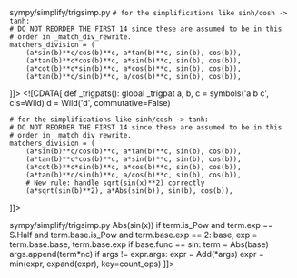 <change>
<file change-number-for-this-file="1">sympy/simplify/trigsimp.py</file>
<original line-count="14" no-ellipsis="true"><![CDATA[
def _trigpats():
    global _trigpat
    a, b, c = symbols('a b c', cls=Wild)
    d = Wild('d', commutative=False)

    # for the simplifications like sinh/cosh -> tanh:
    # DO NOT REORDER THE FIRST 14 since these are assumed to be in this
    # order in _match_div_rewrite.
    matchers_division = (
        (a*sin(b)**c/cos(b)**c, a*tan(b)**c, sin(b), cos(b)),
        (a*tan(b)**c*cos(b)**c, a*sin(b)**c, sin(b), cos(b)),
        (a*cot(b)**c*sin(b)**c, a*cos(b)**c, sin(b), cos(b)),
        (a*tan(b)**c/sin(b)**c, a/cos(b)**c, sin(b), cos(b)),
]]></original>
<modified no-ellipsis="true"><![CDATA[
def _trigpats():
    global _trigpat
    a, b, c = symbols('a b c', cls=Wild)
    d = Wild('d', commutative=False)

    # for the simplifications like sinh/cosh -> tanh:
    # DO NOT REORDER THE FIRST 14 since these are assumed to be in this
    # order in _match_div_rewrite.
    matchers_division = (
        (a*sin(b)**c/cos(b)**c, a*tan(b)**c, sin(b), cos(b)),
        (a*tan(b)**c*cos(b)**c, a*sin(b)**c, sin(b), cos(b)),
        (a*cot(b)**c*sin(b)**c, a*cos(b)**c, sin(b), cos(b)),
        (a*tan(b)**c/sin(b)**c, a/cos(b)**c, sin(b), cos(b)),
        # New rule: handle sqrt(sin(x)**2) correctly
        (a*sqrt(sin(b)**2), a*Abs(sin(b)), sin(b), cos(b)),
]]></modified>
</change>

<change>
<file change-number-for-this-file="2">sympy/simplify/trigsimp.py</file>
<original line-count="13" no-ellipsis="true"><![CDATA[
    if expr.is_Add:
        args = []
        for term in expr.args:
            if not term.is_commutative:
                com, nc = term.args_cnc()
                nc = Mul._from_args(nc)
                term = Mul._from_args(com)
            else:
                nc = S.One
            term = _trigsimp(term, deep)
            for pattern, result in matchers_identity:
                res = term.match(pattern)
                if res is not None:
                    term = result.subs(res)
]]></original>
<modified no-ellipsis="true"><![CDATA[
    if expr.is_Add:
        args = []
        for term in expr.args:
            if not term.is_commutative:
                com, nc = term.args_cnc()
                nc = Mul._from_args(nc)
                term = Mul._from_args(com)
            else:
                nc = S.One
            term = _trigsimp(term, deep)
            for pattern, result in matchers_identity:
                res = term.match(pattern)
                if res is not None:
                    term = result.subs(res)
                    break  # if matched, no need to check other patterns
            # Additional handling for sqrt(sin(x)**2) -> Abs(sin(x))
            if term.is_Pow and term.exp == S.Half and term.base.is_Pow and term.base.exp == 2:
                base, exp = term.base.base, term.base.exp
                if base.func == sin:
                    term = Abs(base)
            args.append(term*nc)
        if args != expr.args:
            expr = Add(*args)
            expr = min(expr, expand(expr), key=count_ops)
]]></modified>
</change>